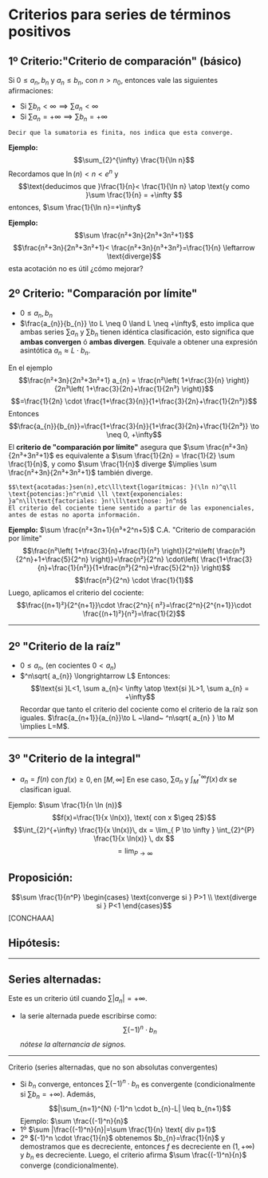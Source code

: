 # Criterios para series de términos positivos

## **1º Criterio:**"Criterio de comparación" (básico)
Si $0 \leq a_{n},b_{n}$ y $a_{n} \leq b_{n}$, con $n>n_{0}$, entonces vale las siguientes afirmaciones:
- Si $\sum b_{n}< \infty \implies \sum a_{n}< \infty$
- Si $\sum a_{n}= +\infty \implies \sum b_{n}=+\infty$
```ad-info
Decir que la sumatoria es finita, nos indica que esta converge.

```
**Ejemplo:** $$\sum_{2}^{\infty} \frac{1}{\ln n}$$
Recordamos que $\ln(n)<n<e^n$ y $$\text{deducimos que }\frac{1}{n}< \frac{1}{\ln n}  \atop \text{y como }\sum \frac{1}{n} = +\infty $$
entonces, $\sum \frac{1}{\ln n}=+\infty$

**Ejemplo:** $$\sum \frac{n²+3n}{2n³+3n²+1}$$ 
$$\frac{n²+3n}{2n³+3n²+1}< \frac{n²+3n}{n³+3n²}=\frac{1}{n} \leftarrow \text{diverge}$$
esta acotación no es útil ¿cómo mejorar?

## 2º Criterio: "Comparación por límite"
- $0 \leq a_{n}, b_{n}$
- $\frac{a_{n}}{b_{n}} \to L \neq 0 \land L \neq +\infty$, esto implica que ambas series $\sum a_{n}$ y $\sum b_{n}$ tienen idéntica clasificación, esto significa que **ambas convergen** ó **ambas divergen**.
Equivale a obtener una expresión asintótica $a_{n} \approx L \cdot b_{n}$.

En el  ejemplo $$\frac{n²+3n}{2n³+3n²+1} a_{n} = \frac{n²\left( 1+\frac{3}{n} \right)}{2n³\left( 1+\frac{3}{2n}+\frac{1}{2n³} \right)}$$ $$=\frac{1}{2n} \cdot \frac{1+\frac{3}{n}}{1+\frac{3}{2n}+\frac{1}{2n³}}$$
Entonces$$\frac{a_{n}}{b_{n}}=\frac{1+\frac{3}{n}}{1+\frac{3}{2n}+\frac{1}{2n³}} \to \neq 0, +\infty$$
El **criterio de "comparación por límite"** asegura que $\sum \frac{n²+3n}{2n³+3n²+1}$ es equivalente a $\sum \frac{1}{2n} = \frac{1}{2} \sum \frac{1}{n}$, y como $\sum \frac{1}{n}$ diverge $\implies \sum \frac{n²+3n}{2n³+3n²+1}$ también diverge.

```ad-important
$$\text{acotadas:}sen(n),etc\ll\text{logarítmicas: }(\ln n)^q\ll \text{potencias:}n^r\mid \ll \text{exponenciales: }a^n\ll\text{factoriales: }n!\ll\text{nose: }n^n$$
El criterio del cociente tiene sentido a partir de las exponenciales, antes de estas no aporta información.

```

**Ejemplo:** $\sum \frac{n²+3n+1}{n³+2^n+5}$
C.A. "Criterio de comparación por límite"
$$\frac{n²\left( 1+\frac{3}{n}+\frac{1}{n²} \right)}{2^n\left( \frac{n³}{2^n}+1+\frac{5}{2^n} \right)}=\frac{n²}{2^n} \cdot\left(  \frac{1+\frac{3}{n}+\frac{1}{n²}}{1+\frac{n³}{2^n}+\frac{5}{2^n}} \right)$$
$$\frac{n²}{2^n} \cdot \frac{1}{1}$$Luego, aplicamos el criterio del cociente: $$\frac{(n+1)²}{2^{n+1}}\cdot \frac{2^n}{ n²}=\frac{2^n}{2^{n+1}}\cdot \frac{(n+1)²}{n²}=\frac{1}{2}$$

---
## 2º **"Criterio de la raíz"**
- $0 \leq a_{n}$, (en cocientes $0<a_{n}$)
- $^n\sqrt{ a_{n}} \longrightarrow L$
Entonces: $$\text{si }L<1, \sum a_{n}< \infty \atop \text{si }L>1, \sum a_{n} = +\infty$$
Recordar que tanto el criterio del cociente como el criterio de la raíz son iguales. $\frac{a_{n+1}}{a_{n}}\to L ~\land~ ^n\sqrt{ a_{n} } \to M \implies L=M$.

---
## 3º **"Criterio de la integral"**
- $a_{n}=f(n)$ con $f(x) \geq 0, \text{en } [M, \infty]$
En ese caso, $\sum a_{n}$ y $\int _{M}^{⁺\infty} f(x) \, dx$ se clasifican igual.

Ejemplo: $\sum \frac{1}{n \ln (n)}$
$$f(x)=\frac{1}{x \ln(x)}, \text{ con x $\geq 2$}$$
$$\int_{2}^{+\infty} \frac{1}{x \ln(x)}\, dx = \lim_{ P \to \infty }  \int_{2}^{P} \frac{1}{x \ln(x)}  \, dx $$
$$=\lim_{P \to \infty} $$

## **Proposición:**
$$\sum \frac{1}{n^P} \begin{cases}
\text{converge si } P>1 \\ \text{diverge si } P<1
\end{cases}$$
[CONCHAAA]
## **Hipótesis:**

---

## **Series alternadas:**
Este es un criterio útil cuando $\sum |a_{n}|=+\infty$.
- la serie alternada puede escribirse como: $$\sum (-1)^n \cdot b_{n}$$
*nótese la alternancia de signos.*

---
Criterio (series alternadas, que no son absolutas convergentes)
- Si $b_{n}$ converge, entonces $\sum (-1)^n \cdot b_{n}$ es convergente (condicionalmente si $\sum b_{n}=+\infty$).
	Además, $$|\sum_{n=1}^{N} (-1)^n \cdot b_{n}-L| \leq b_{n+1}$$
Ejemplo: $\sum \frac{(-1)^n}{n}$
- 1º $\sum |\frac{(-1)^n}{n}|=\sum \frac{1}{n} \text{ div p=1}$
- 2º $(-1)^n \cdot \frac{1}{n}$ obtenemos $b_{n}=\frac{1}{n}$
y demostramos que es decreciente, entonces $f$ es decreciente en $(1, +\infty)$ y $b_{n}$ es decreciente. Luego, el criterio afirma $\sum \frac{(-1)^n}{n}$ converge (condicionalmente).